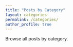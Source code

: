 ```yaml
---
title: "Posts by Category"
layout: categories
permalink: /categories/
author_profile: true
---
```


Browse all posts by category.